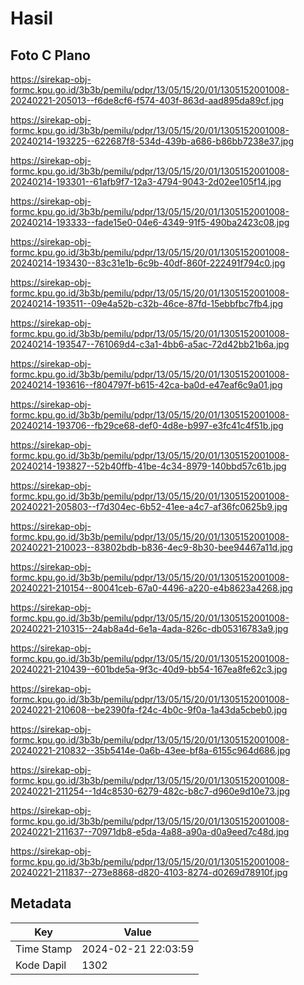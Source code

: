 # Hasil

## Foto C Plano

https://sirekap-obj-formc.kpu.go.id/3b3b/pemilu/pdpr/13/05/15/20/01/1305152001008-20240221-205013--f6de8cf6-f574-403f-863d-aad895da89cf.jpg

https://sirekap-obj-formc.kpu.go.id/3b3b/pemilu/pdpr/13/05/15/20/01/1305152001008-20240214-193225--622687f8-534d-439b-a686-b86bb7238e37.jpg

https://sirekap-obj-formc.kpu.go.id/3b3b/pemilu/pdpr/13/05/15/20/01/1305152001008-20240214-193301--61afb9f7-12a3-4794-9043-2d02ee105f14.jpg

https://sirekap-obj-formc.kpu.go.id/3b3b/pemilu/pdpr/13/05/15/20/01/1305152001008-20240214-193333--fade15e0-04e6-4349-91f5-490ba2423c08.jpg

https://sirekap-obj-formc.kpu.go.id/3b3b/pemilu/pdpr/13/05/15/20/01/1305152001008-20240214-193430--83c31e1b-6c9b-40df-860f-222491f794c0.jpg

https://sirekap-obj-formc.kpu.go.id/3b3b/pemilu/pdpr/13/05/15/20/01/1305152001008-20240214-193511--09e4a52b-c32b-46ce-87fd-15ebbfbc7fb4.jpg

https://sirekap-obj-formc.kpu.go.id/3b3b/pemilu/pdpr/13/05/15/20/01/1305152001008-20240214-193547--761069d4-c3a1-4bb6-a5ac-72d42bb21b6a.jpg

https://sirekap-obj-formc.kpu.go.id/3b3b/pemilu/pdpr/13/05/15/20/01/1305152001008-20240214-193616--f804797f-b615-42ca-ba0d-e47eaf6c9a01.jpg

https://sirekap-obj-formc.kpu.go.id/3b3b/pemilu/pdpr/13/05/15/20/01/1305152001008-20240214-193706--fb29ce68-def0-4d8e-b997-e3fc41c4f51b.jpg

https://sirekap-obj-formc.kpu.go.id/3b3b/pemilu/pdpr/13/05/15/20/01/1305152001008-20240214-193827--52b40ffb-41be-4c34-8979-140bbd57c61b.jpg

https://sirekap-obj-formc.kpu.go.id/3b3b/pemilu/pdpr/13/05/15/20/01/1305152001008-20240221-205803--f7d304ec-6b52-41ee-a4c7-af36fc0625b9.jpg

https://sirekap-obj-formc.kpu.go.id/3b3b/pemilu/pdpr/13/05/15/20/01/1305152001008-20240221-210023--83802bdb-b836-4ec9-8b30-bee94467a11d.jpg

https://sirekap-obj-formc.kpu.go.id/3b3b/pemilu/pdpr/13/05/15/20/01/1305152001008-20240221-210154--80041ceb-67a0-4496-a220-e4b8623a4268.jpg

https://sirekap-obj-formc.kpu.go.id/3b3b/pemilu/pdpr/13/05/15/20/01/1305152001008-20240221-210315--24ab8a4d-6e1a-4ada-826c-db05316783a9.jpg

https://sirekap-obj-formc.kpu.go.id/3b3b/pemilu/pdpr/13/05/15/20/01/1305152001008-20240221-210439--601bde5a-9f3c-40d9-bb54-167ea8fe62c3.jpg

https://sirekap-obj-formc.kpu.go.id/3b3b/pemilu/pdpr/13/05/15/20/01/1305152001008-20240221-210608--be2390fa-f24c-4b0c-9f0a-1a43da5cbeb0.jpg

https://sirekap-obj-formc.kpu.go.id/3b3b/pemilu/pdpr/13/05/15/20/01/1305152001008-20240221-210832--35b5414e-0a6b-43ee-bf8a-6155c964d686.jpg

https://sirekap-obj-formc.kpu.go.id/3b3b/pemilu/pdpr/13/05/15/20/01/1305152001008-20240221-211254--1d4c8530-6279-482c-b8c7-d960e9d10e73.jpg

https://sirekap-obj-formc.kpu.go.id/3b3b/pemilu/pdpr/13/05/15/20/01/1305152001008-20240221-211637--70971db8-e5da-4a88-a90a-d0a9eed7c48d.jpg

https://sirekap-obj-formc.kpu.go.id/3b3b/pemilu/pdpr/13/05/15/20/01/1305152001008-20240221-211837--273e8868-d820-4103-8274-d0269d78910f.jpg


## Metadata

| Key        | Value               |
| ---------- | ------------------- |
| Time Stamp | 2024-02-21 22:03:59 |
| Kode Dapil | 1302                |



